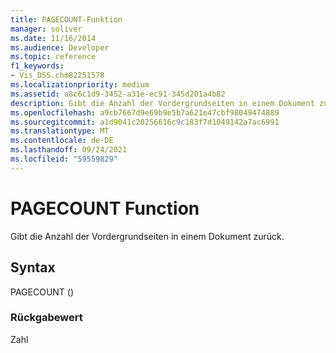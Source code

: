 ```yaml
---
title: PAGECOUNT-Funktion
manager: soliver
ms.date: 11/16/2014
ms.audience: Developer
ms.topic: reference
f1_keywords:
- Vis_DSS.chm82251578
ms.localizationpriority: medium
ms.assetid: a8c6c1d9-3452-a31e-ec91-345d201a4b82
description: Gibt die Anzahl der Vordergrundseiten in einem Dokument zurück.
ms.openlocfilehash: a9cb7667d9e69b9e5b7a621e47cbf98049474889
ms.sourcegitcommit: a1d9041c20256616c9c183f7d1049142a7ac6991
ms.translationtype: MT
ms.contentlocale: de-DE
ms.lasthandoff: 09/24/2021
ms.locfileid: "59559829"
---
```

# <a name="pagecount-function"></a>PAGECOUNT Function

Gibt die Anzahl der Vordergrundseiten in einem Dokument zurück. 
  
## <a name="syntax"></a>Syntax

PAGECOUNT ()
  
### <a name="return-value"></a>Rückgabewert

Zahl
  

